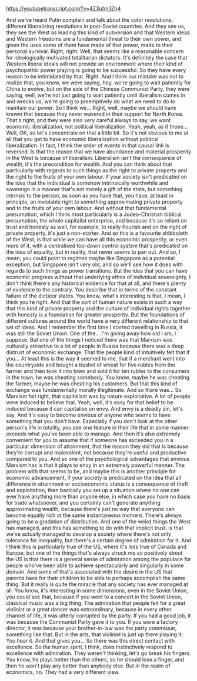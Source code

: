 https://youtubetranscript.com/?v=4Z3ufmjIZh4

 And we've heard Putin complain and talk about the color revolutions, different liberalizing revolutions in post-Soviet countries. And they see us, they see the West as leading this kind of subversion and that Western ideas and Western freedoms are a fundamental threat to their own power, and given the uses some of them have made of that power, made to their personal survival. Right, right. Well, that seems like a reasonable concern for ideologically motivated totalitarian dictators. It's definitely the case that Western liberal ideals will not provide an environment where their kind of psychopathic power playing is going to be successful. So they have every reason to be intimidated by that. Right. And I think our mistake was not to realize that, you know, we were saying, hey, we're going to wait patiently for China to evolve, but on the side of the Chinese Communist Party, they were saying, well, we're not just going to wait patiently until liberalism comes in and wrecks us, we're going to preemptively do what we need to do to maintain our power. So I think we... Right, well, maybe we should have known that because they never wavered in their support for North Korea. That's right, and they were also very careful always to say, we want economic liberalization, not political liberalization. Yeah, yeah, as if those... Well, OK, so let's concentrate on that a little bit. So it's not obvious to me at all that you get to have economic liberalization without political liberalization. In fact, I think the order of events in that causal link is reversed. Is that the reason that we have abundance and material prosperity in the West is because of liberalism. Liberalism isn't the consequence of wealth, it's the precondition for wealth. And you can think about that particularly with regards to such things as the right to private property and the right to the fruits of your own labour. If your society isn't predicated on the idea that the individual is somehow intrinsically worthwhile and sovereign in a manner that's not merely a gift of the state, but something intrinsic to the person, as soon as you have that, you have, at least in principle, an inviolable right to something approximating private property and to the fruits of your own labour. And without that fundamental presumption, which I think most particularly is a Judeo-Christian biblical presumption, the whole capitalist enterprise, and because it's so reliant on trust and honesty as well, for example, to really flourish and on the right of private property, it's just a non-starter. And so this is a favourite shibboleth of the West, is that while we can have all this economic prosperity, or even more of it, with a centralised top-down control system that's predicated on the idea of equality, but in reality, that never seems to pan out. And so, I mean, you could point to regimes maybe like Singapore as a potential exception, but Singapore isn't very old, and so we'll see how it does with regards to such things as power transitions. But the idea that you can have economic progress without that underlying ethos of individual sovereignty, I don't think there's any historical evidence for that at all, and there's plenty of evidence to the contrary. You describe that in terms of the constant failure of the dictator states. You know, what's interesting is that, I mean, I think you're right. And that the sort of human nature exists in such a way that this kind of private property and the culture of individual rights together with honesty is a foundation for greater prosperity. But the foundations of different cultures around the world have a very different relationship to that set of ideas. And I remember the first time I started travelling in Russia, it was still the Soviet Union. One of the... I'm giving away how old I am, I suppose. But one of the things I noticed there was that Marxism was culturally attractive to a lot of people in Russia because there was a deep distrust of economic exchange. That the people kind of intuitively felt that if you... At least this is the way it seemed to me, that if a merchant went into the countryside and bought a bushel of wheat for five rubles from the farmer and then took it into town and sold it for ten rubles to the consumers in the town, he was cheating somebody. You know, maybe he was cheating the farmer, maybe he was cheating his customers. But that this kind of exchange was fundamentally morally illegitimate. And so there was... So Marxism felt right, that capitalism was by nature exploitative. A lot of people were induced to believe that. Yeah, well, it's easy for that belief to be induced because it can capitalise on envy. And envy is a deadly sin, let's say. And it's easy to become envious of anyone who seems to have something that you don't have. Especially if you don't look at the other person's life in totality, you see one feature in their life that in some manner exceeds what you've been able to manage. And then it's also extremely convenient for you to assume that if someone has exceeded you in a particular dimension of attainment, that the reason they did that is because they're corrupt and malevolent, not because they're useful and productive compared to you. And so one of the psychological advantages that envious Marxism has is that it plays to envy in an extremely powerful manner. The problem with that seems to be, and maybe this is another principle for economic advancement, if your society is predicated on the idea that all difference in attainment or socioeconomic status is a consequence of theft and exploitation, then basically you set up a situation where no one can ever have anything more than anyone else, in which case you have no basis for trade whatsoever, and you certainly can't generate anything approximating wealth, because there's just no way that everyone can become equally rich at the same instantaneous moment. There's always going to be a gradation of distribution. And one of the weird things the West has managed, and this has something to do with that implicit trust, is that we've actually managed to develop a society where there's not only tolerance for inequality, but there's a certain degree of admiration for it. And I think this is particularly true of the US, where it's less true of Canada and Europe, but one of the things that's always struck me so positively about the US is that there is a general sense of admiration among the populace for people who've been able to achieve spectacularly and singularly in some domain. And some of that's associated with the desire in the US that parents have for their children to be able to perhaps accomplish the same thing. But it really is quite the miracle that any society has ever managed at all. You know, it's interesting in some dimensions, even in the Soviet Union, you could see that, because if you went to a concert in the Soviet Union, classical music was a big thing. The admiration that people felt for a great violinist or a great dancer was extraordinary, because in every other channel of life, it was utterly corrupted by the party. If you had a good job, it was because the Communist Party gave it to you. If you were a factory director, it was because your brother-in-law was the party commissar, something like that. But in the arts, that violinist is just up there playing it. You hear it. And that gives you... So there was this direct contact with excellence. So the human spirit, I think, does instinctively respond to excellence with admiration. They weren't thinking, let's go break his fingers. You know, he plays better than the others, so he should lose a finger, and then he won't play any better than anybody else. But in the realm of economics, no. They had a very different view.